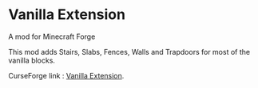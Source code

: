 # Vanilla Extension

A mod for Minecraft Forge

This mod adds Stairs, Slabs, Fences, Walls and Trapdoors for most of the vanilla blocks.

CurseForge link : [Vanilla Extension](https://www.curseforge.com/minecraft/mc-mods/vanilla-extension).

